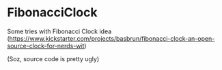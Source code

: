 # FibonacciClock
Some tries with Fibonacci Clock idea (https://www.kickstarter.com/projects/basbrun/fibonacci-clock-an-open-source-clock-for-nerds-wit)

(Soz, source code is pretty ugly)
